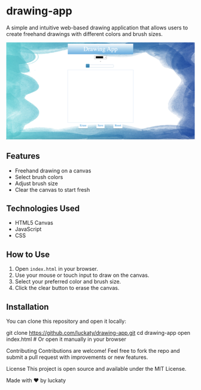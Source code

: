# drawing-app


A simple and intuitive web-based drawing application that allows users to create freehand drawings with different colors and brush sizes. 

![Drawing App Screenshot](screenshot.png)

## Features

- Freehand drawing on a canvas
- Select brush colors
- Adjust brush size
- Clear the canvas to start fresh

## Technologies Used

- HTML5 Canvas
- JavaScript
- CSS

## How to Use

1. Open `index.html` in your browser.
2. Use your mouse or touch input to draw on the canvas.
3. Select your preferred color and brush size.
4. Click the clear button to erase the canvas.

## Installation

You can clone this repository and open it locally:


git clone https://github.com/luckaty/drawing-app.git
cd drawing-app
open index.html   # Or open it manually in your browser

Contributing
Contributions are welcome! Feel free to fork the repo and submit a pull request with improvements or new features.

License
This project is open source and available under the MIT License.

Made with ❤️ by luckaty
